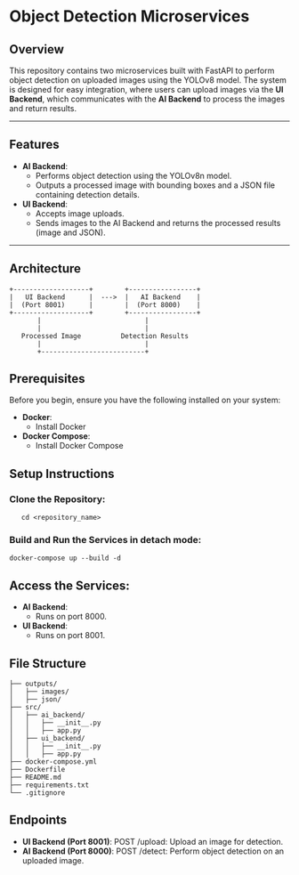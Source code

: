 # Object Detection Microservices

## Overview

This repository contains two microservices built with FastAPI to perform object detection on uploaded images using the YOLOv8 model. The system is designed for easy integration, where users can upload images via the **UI Backend**, which communicates with the **AI Backend** to process the images and return results.

---

## Features

- **AI Backend**:
  - Performs object detection using the YOLOv8n model.
  - Outputs a processed image with bounding boxes and a JSON file containing detection details.
- **UI Backend**:
  - Accepts image uploads.
  - Sends images to the AI Backend and returns the processed results (image and JSON).

---

## Architecture

```plaintext
+-------------------+        +-----------------+
|   UI Backend      |  --->  |   AI Backend    |
|  (Port 8001)      |        |  (Port 8000)    |
+-------------------+        +-----------------+
       |                          |
       |                          |
   Processed Image          Detection Results
       |                          |
       +--------------------------+
```

## Prerequisites
Before you begin, ensure you have the following installed on your system:
- **Docker**:
  - Install Docker
- **Docker Compose**:
  - Install Docker Compose


## Setup Instructions

### Clone the Repository:
```git clone <repository_url>
   cd <repository_name>
```

### Build and Run the Services in detach mode:
```
docker-compose up --build -d
```

##  Access the Services:
- **AI Backend**:
  - Runs on port 8000.
- **UI Backend**:
  - Runs on port 8001.


##  File Structure
```
├── outputs/
│   ├── images/        
│   ├── json/          
├── src/
│   ├── ai_backend/    
│   │   ├── __init__.py
│   │   ├── app.py
│   ├── ui_backend/    
│   │   ├── __init__.py
│   │   ├── app.py
├── docker-compose.yml 
├── Dockerfile         
├── README.md          
├── requirements.txt   
└── .gitignore         
```

## Endpoints
- **UI Backend (Port 8001)**: POST /upload: Upload an image for detection.
- **AI Backend (Port 8000)**: POST /detect: Perform object detection on an uploaded image.

